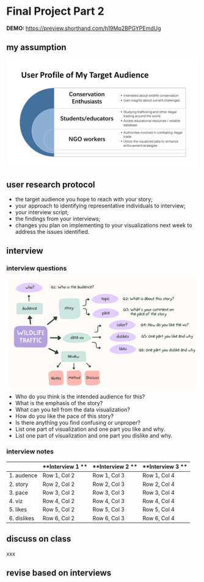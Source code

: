 # Final Project Part 2

<strong> DEMO: </strong> https://preview.shorthand.com/h19Mp2BPGYPEmdUg
## my assumption
<img src="Presentation1.jpg" width="600" />

## user research protocol
- the target audience you hope to reach with your story;
-  your approach to identifying representative individuals to interview;
- your interview script;
- the findings from your interviews;
- changes you plan on implementing to your visualizations next week to address the issues identified. 

## interview
### interview questions
<img src="Mind Map.png" width="800" />

- Who do you think is the intended audience for this?
- What is the emphasis of the story?
- What can you tell from the data visualization?
- How do you like the pace of this story?
- Is there anything you find confusing or unproper?
- List one part of visualization and one part you like and why.
- List one part of visualization and one part you dislike and why.

### interview notes
| | **Interview 1  ** | **Interview 2  ** | **Interview 3  ** |
|----------|----------|----------|----------|
|1. audence| Row 1, Col 2 | Row 1, Col 3 | Row 1, Col 4 |
| 2. story| Row 2, Col 2 | Row 2, Col 3 | Row 2, Col 4 |
| 3. pace| Row 3, Col 2 | Row 3, Col 3 | Row 3, Col 4 |
| 4. viz | Row 4, Col 2 | Row 4, Col 3 | Row 4, Col 4 |
| 5. likes | Row 5, Col 2 | Row 5, Col 3 | Row 5, Col 4 |
| 6. dislikes | Row 6, Col 2 | Row 6, Col 3 | Row 6, Col 4 |

## discuss on class
xxx

## revise based on interviews

